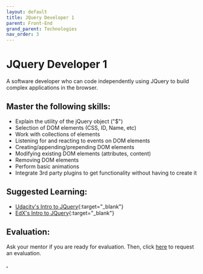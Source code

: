 ```yaml
---
layout: default
title: JQuery Developer 1
parent: Front-End
grand_parent: Technologies
nav_order: 3
---
```

# JQuery Developer 1

A software developer who can code independently using JQuery to build complex applications in the browser.

## Master the following skills:

- Explain the utility of the jQuery object ("$")
- Selection of DOM elements (CSS, ID, Name, etc)
- Work with collections of elements
- Listening for and reacting to events on DOM elements
- Creating/appending/prepending DOM elements
- Modifying existing DOM elements (attributes, content)
- Removing DOM elements
- Perform basic animations
- Integrate 3rd party plugins to get functionality without having to create it

## Suggested Learning:

- [Udacity's Intro to JQuery](https://www.udacity.com/course/intro-to-jquery--ud245){:target="\_blank"}
- [EdX's Intro to JQuery](https://www.edx.org/course/introduction-to-jquery){:target="\_blank"}

## Evaluation:

Ask your mentor if you are ready for evaluation. Then, click [here](https://webdev.codex.academy/mastery-eval-2?badge=Cnd-oYKxS_qOH_ZFcpwXkA) to request an evaluation.

[.](level-2)
